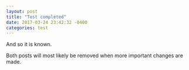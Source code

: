 ```yaml
---
layout: post
title: "Test completed"
date: 2017-03-24 23:42:32 -0400
categories: test
---
```

And so it is known.

Both posts will most likely be removed when more important changes are made.
